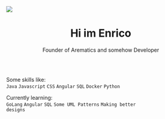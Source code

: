 <img src="https://arematics.com/assets/banner/arematics-transparent.png" align="center"/>

<h1 align="center">
  Hi im Enrico
</h1>
<p align="center">Founder of Arematics and somehow Developer</p>
<br>
<br>

Some skills like:<br>
<code>Java</code> <code>Javascript</code> <code>CSS</code> <code>Angular</code> <code>SQL</code> <code>Docker</code> <code>Python</code>

Currently learning:<br>
<code>GoLang</code> <code>Angular</code> <code>SQL</code> <code>Some UML Patterns</code> <code>Making better designs</code>

<!--
**EnricoMessall/EnricoMessall** is a ✨ _special_ ✨ repository because its `README.md` (this file) appears on your GitHub profile.

Here are some ideas to get you started:

- 🔭 I’m currently working on ...
- 🌱 I’m currently learning ...
- 👯 I’m looking to collaborate on ...
- 🤔 I’m looking for help with ...
- 💬 Ask me about ...
- 📫 How to reach me: ...
- 😄 Pronouns: ...
- ⚡ Fun fact: ...
-->
